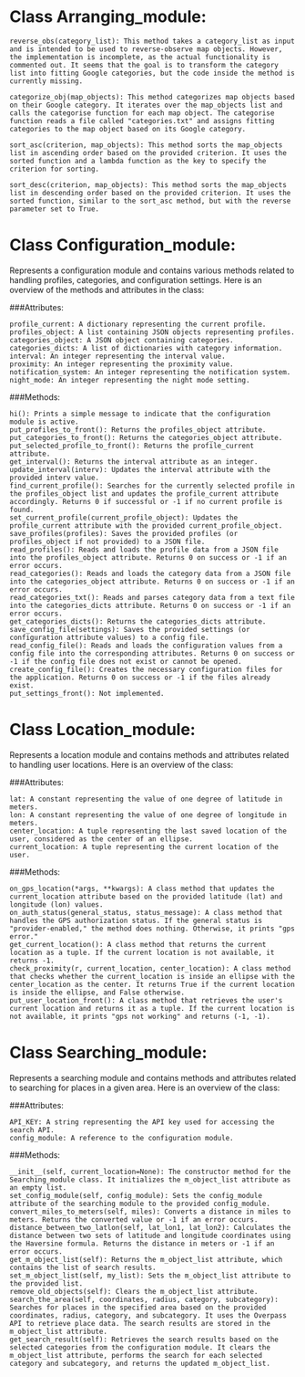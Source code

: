 # Class Arranging_module:

    reverse_obs(category_list): This method takes a category_list as input and is intended to be used to reverse-observe map objects. However, the implementation is incomplete, as the actual functionality is commented out. It seems that the goal is to transform the category list into fitting Google categories, but the code inside the method is currently missing.

    categorize_obj(map_objects): This method categorizes map objects based on their Google category. It iterates over the map_objects list and calls the categorise function for each map object. The categorise function reads a file called "categories.txt" and assigns fitting categories to the map object based on its Google category.

    sort_asc(criterion, map_objects): This method sorts the map_objects list in ascending order based on the provided criterion. It uses the sorted function and a lambda function as the key to specify the criterion for sorting.

    sort_desc(criterion, map_objects): This method sorts the map_objects list in descending order based on the provided criterion. It uses the sorted function, similar to the sort_asc method, but with the reverse parameter set to True.

	

# Class Configuration_module: 
Represents a configuration module and contains various methods related to handling profiles, categories, and configuration settings. Here is an overview of the methods and attributes in the class:

###Attributes:

    profile_current: A dictionary representing the current profile.
    profiles_object: A list containing JSON objects representing profiles.
    categories_object: A JSON object containing categories.
    categories_dicts: A list of dictionaries with category information.
    interval: An integer representing the interval value.
    proximity: An integer representing the proximity value.
    notification_system: An integer representing the notification system.
    night_mode: An integer representing the night mode setting.

###Methods:

    hi(): Prints a simple message to indicate that the configuration module is active.
    put_profiles_to_front(): Returns the profiles_object attribute.
    put_categories_to_front(): Returns the categories_object attribute.
    put_selected_profile_to_front(): Returns the profile_current attribute.
    get_interval(): Returns the interval attribute as an integer.
    update_interval(interv): Updates the interval attribute with the provided interv value.
    find_current_profile(): Searches for the currently selected profile in the profiles_object list and updates the profile_current attribute accordingly. Returns 0 if successful or -1 if no current profile is found.
    set_current_profile(current_profile_object): Updates the profile_current attribute with the provided current_profile_object.
    save_profiles(profiles): Saves the provided profiles (or profiles_object if not provided) to a JSON file.
    read_profiles(): Reads and loads the profile data from a JSON file into the profiles_object attribute. Returns 0 on success or -1 if an error occurs.
    read_categories(): Reads and loads the category data from a JSON file into the categories_object attribute. Returns 0 on success or -1 if an error occurs.
    read_categories_txt(): Reads and parses category data from a text file into the categories_dicts attribute. Returns 0 on success or -1 if an error occurs.
    get_categories_dicts(): Returns the categories_dicts attribute.
    save_config_file(settings): Saves the provided settings (or configuration attribute values) to a config file.
    read_config_file(): Reads and loads the configuration values from a config file into the corresponding attributes. Returns 0 on success or -1 if the config file does not exist or cannot be opened.
    create_config_file(): Creates the necessary configuration files for the application. Returns 0 on success or -1 if the files already exist.
    put_settings_front(): Not implemented.
	
	

	
	
	
	
# Class Location_module: 
Represents a location module and contains methods and attributes related to handling user locations. Here is an overview of the class:

###Attributes:

    lat: A constant representing the value of one degree of latitude in meters.
    lon: A constant representing the value of one degree of longitude in meters.
    center_location: A tuple representing the last saved location of the user, considered as the center of an ellipse.
    current_location: A tuple representing the current location of the user.

###Methods:

    on_gps_location(*args, **kwargs): A class method that updates the current_location attribute based on the provided latitude (lat) and longitude (lon) values.
    on_auth_status(general_status, status_message): A class method that handles the GPS authorization status. If the general status is "provider-enabled," the method does nothing. Otherwise, it prints "gps error."
    get_current_location(): A class method that returns the current location as a tuple. If the current location is not available, it returns -1.
    check_proximity(r, current_location, center_location): A class method that checks whether the current_location is inside an ellipse with the center_location as the center. It returns True if the current location is inside the ellipse, and False otherwise.
    put_user_location_front(): A class method that retrieves the user's current location and returns it as a tuple. If the current location is not available, it prints "gps not working" and returns (-1, -1).
	
	
	

	
	
	

	
	
# Class Searching_module: 
Represents a searching module and contains methods and attributes related to searching for places in a given area. Here is an overview of the class:

###Attributes:

    API_KEY: A string representing the API key used for accessing the search API.
    config_module: A reference to the configuration module.

###Methods:

    __init__(self, current_location=None): The constructor method for the Searching_module class. It initializes the m_object_list attribute as an empty list.
    set_config_module(self, config_module): Sets the config_module attribute of the searching module to the provided config_module.
    convert_miles_to_meters(self, miles): Converts a distance in miles to meters. Returns the converted value or -1 if an error occurs.
    distance_between_two_latlon(self, lat_lon1, lat_lon2): Calculates the distance between two sets of latitude and longitude coordinates using the Haversine formula. Returns the distance in meters or -1 if an error occurs.
    get_m_object_list(self): Returns the m_object_list attribute, which contains the list of search results.
    set_m_object_list(self, my_list): Sets the m_object_list attribute to the provided list.
    remove_old_objects(self): Clears the m_object_list attribute.
    search_the_area(self, coordinates, radius, category, subcategory): Searches for places in the specified area based on the provided coordinates, radius, category, and subcategory. It uses the Overpass API to retrieve place data. The search results are stored in the m_object_list attribute.
    get_search_result(self): Retrieves the search results based on the selected categories from the configuration module. It clears the m_object_list attribute, performs the search for each selected category and subcategory, and returns the updated m_object_list.
	
	
